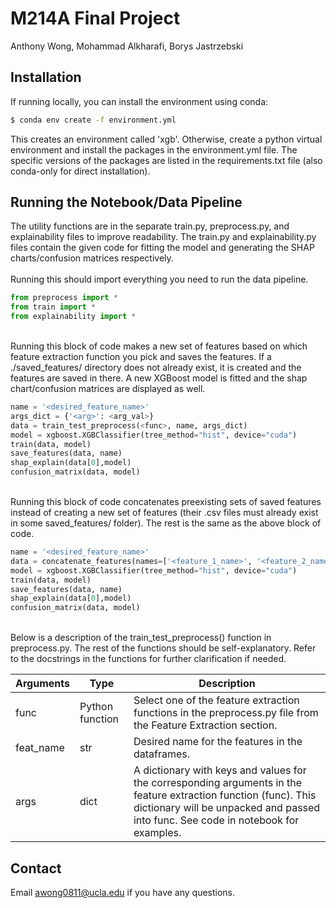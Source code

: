 # M214A Final Project
Anthony Wong, Mohammad Alkharafi, Borys Jastrzebski

## Installation
If running locally, you can install the environment using conda:
```bash
$ conda env create -f environment.yml
```
This creates an environment called 'xgb'.
Otherwise, create a python virtual environment and install the packages in the environment.yml file. The specific versions of the packages are listed in the requirements.txt file (also conda-only for direct installation).

## Running the Notebook/Data Pipeline
The utility functions are in the separate train.py, preprocess.py, and explainability files to improve readability.
The train.py and explainability.py files contain the given code for fitting the model and generating the SHAP charts/confusion matrices respectively.
\
\
Running this should import everything you need to run the data pipeline.
```python
from preprocess import *
from train import *
from explainability import * 
```
\
Running this block of code makes a new set of features based on which feature extraction function you pick and saves the features. If a ./saved_features/ directory does not already exist, it is created and the features are saved in there. A new XGBoost model is fitted and the shap chart/confusion matrices are displayed as well.
```python
name = '<desired_feature_name>'
args_dict = {'<arg>': <arg_val>}
data = train_test_preprocess(<func>, name, args_dict)
model = xgboost.XGBClassifier(tree_method="hist", device="cuda")
train(data, model)
save_features(data, name)
shap_explain(data[0],model)
confusion_matrix(data, model)
```
\
Running this block of code concatenates preexisting sets of saved features instead of creating a new set of features (their .csv files must already exist in some saved_features/ folder). The rest is the same as the above block of code.
```python
name = '<desired_feature_name>'
data = concatenate_features(names=['<feature_1_name>', '<feature_2_name>',])
model = xgboost.XGBClassifier(tree_method="hist", device="cuda")
train(data, model)
save_features(data, name)
shap_explain(data[0],model)
confusion_matrix(data, model)
```
\
Below is a description of the train_test_preprocess() function in preprocess.py. The rest of the functions should be self-explanatory. Refer to the docstrings in the functions for further clarification if needed.

| Arguments | Type | Description |
|-----------|------|-------------|
| func | Python function | Select one of the feature extraction functions in the preprocess.py file from the Feature Extraction section. |
| feat_name | str | Desired name for the features in the dataframes. |
| args | dict | A dictionary with keys and values for the corresponding arguments in the feature extraction function (func). This dictionary will be unpacked and passed into func. See code in notebook for examples. |

## Contact
Email awong0811@ucla.edu if you have any questions.